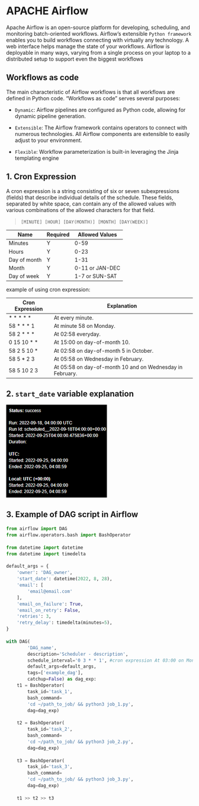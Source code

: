 # APACHE Airflow
Apache Airflow is an open-source platform for developing, scheduling, and monitoring batch-oriented workflows. Airflow’s extensible ```Python framework``` enables you to build workflows connecting with virtually any technology. A web interface helps manage the state of your workflows. Airflow is deployable in many ways, varying from a single process on your laptop to a distributed setup to support even the biggest workflows

## Workflows as code
The main characteristic of Airflow workflows is that all workflows are defined in Python code. “Workflows as code” serves several purposes:

- ```Dynamic```: Airflow pipelines are configured as Python code, allowing for dynamic pipeline generation.

- ```Extensible```: The Airflow framework contains operators to connect with numerous technologies. All Airflow components are extensible to easily adjust to your environment.

- ```Flexible```: Workflow parameterization is built-in leveraging the Jinja templating engine

## 1. Cron Expression
A cron expression is a string consisting of six or seven subexpressions (fields) that describe individual details of the schedule. These fields, separated by white space, can contain any of the allowed values with various combinations of the allowed characters for that field.

> ``` [MINUTE] [HOUR] [DAY(MONTH)] [MONTH] [DAY(WEEK)] ```

| Name         | Required | Allowed Values  |
| ------------ | -------- | --------------- |
| Minutes      | Y        | 0-59            |
| Hours        | Y        | 0-23            |
| Day of month | Y        | 1-31            |
| Month        | Y        | 0-11 or JAN-DEC |
| Day of week  | Y        | 1-7 or SUN-SAT  |


example of using cron expression:

| Cron Expression | Explanation                                               |
| --------------- | --------------------------------------------------------- |
| * * * * *       | At every minute.                                          |
| 58 * * * 1      | At minute 58 on Monday.                                   |
| 58 2 * * *      | At 02:58 everyday.                                        |
| 0 15 10 * *     | At 15:00 on day-of-month 10.                              |
| 58 2 5 10 *     | At 02:58 on day-of-month 5 in October.                    |
| 58 5 * 2 3      | At 05:58 on Wednesday in February.                        |
| 58 5 10 2 3     | At 05:58 on day-of-month 10 and on Wednesday in February. |

## 2. ```start_date``` variable explanation

<img src="image/image_1.png">

## 3. Example of DAG script in Airflow
```python
from airflow import DAG
from airflow.operators.bash import BashOperator

from datetime import datetime
from datetime import timedelta

default_args = {
    'owner': 'DAG_owner',
    'start_date': datetime(2022, 8, 28),
    'email': [
        'email@email.com'
    ],
    'email_on_failure': True,
    'email_on_retry': False,
    'retries': 3,
    'retry_delay': timedelta(minutes=5),
}

with DAG(
        'DAG_name',
        description='Scheduler - description',
        schedule_interval='0 3 * * 1', #cron expression At 03:00 on Monday.
        default_args=default_args,
        tags=['example_dag'],
        catchup=False) as dag_exp:
    t1 = BashOperator(
        task_id='task_1',
        bash_command=
        'cd ~/path_to_job/ && python3 job_1.py',
        dag=dag_exp)

    t2 = BashOperator(
        task_id='task_2',
        bash_command=
        'cd ~/path_to_job/ && python3 job_2.py',
        dag=dag_exp)

    t3 = BashOperator(
        task_id='task_3',
        bash_command=
        'cd ~/path_to_job/ && python3 job_3.py',
        dag=dag_exp)

    t1 >> t2 >> t3
```